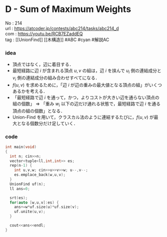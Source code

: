 # D - Sum of Maximum Weights

No	: 214  
url	: https://atcoder.jp/contests/abc214/tasks/abc214_d  
com	: https://youtu.be/RCB7EZaddEQ  
tag	: [[UnionFind]] [[木構造]]  #ABC #cyan #解説AC 

### idea
- 頂点ではなく，辺に着目する．
- 最短経路に辺 $i$ が含まれる頂点 $u,v$ の組は，辺 $i$ を挟んで $u_i$ 側の連結成分と $v_i$ 側の連結成分の組み合わせすべてになる．
- $f(u,v)$ を求めるために，「辺 $i$ が辺の重みの最大値となる頂点の組」がいくつあるかを考える．
- 「最短経路で辺 $i$ を通って，かつ，よりコストが大きい辺を通らない頂点の組の個数」
		$\Rightarrow$ 「重み $w_i$ 以下の辺だけ通れる状態で，最短経路で辺 $i$ を通る頂点の組の個数」となる．
- Union-Find を用いて，クラスカル法のように連結するたびに，$f(u,v)$ が最大となる個数分だけ足していく．

### code
```cpp
int	main(void)
{
  int n; cin>>n;
  vector<tuple<ll,int,int>> es;
  rep(n-1) {
    int u,v,w; cin>>u>>v>>w; u--,v--;
    es.emplace_back(w,u,v);
  }
  UnionFind uf(n);
  ll ans=0;

  srt(es);
  for(auto [w,u,v]:es) {
    ans+=w*uf.size(u)*uf.size(v);
    uf.unite(u,v);
  }

  cout<<ans<<endl;
}
```